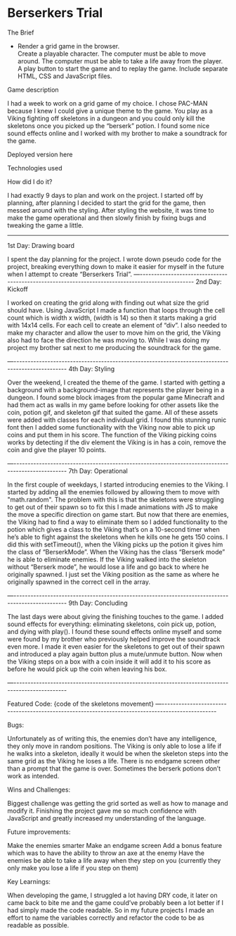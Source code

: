 # Berserkers Trial
The Brief
<ul>
  <li>Render a grid game in the browser.</li>
  Create a playable character.
  The computer must be able to move around.
  The computer must be able to take a life away from the player.
  A play button to start the game and to replay the game.
  Include separate HTML, CSS and JavaScript files.
</ul>
Game description

I had a week to work on a grid game of my choice. I chose PAC-MAN because I knew I could give a unique theme to the game. You play as a Viking fighting off skeletons in a dungeon and you could only kill the skeletons once you picked up the “berserk” potion. I found some nice sound effects online and I worked with my brother to make a soundtrack for the game.

Deployed version here


Technologies used

            
How did I do it?

I had exactly 9 days to plan and work on the project. I started off by planning, after planning I decided to start the grid for the game, then messed around with the styling. After styling the website, it was time to make the game operational and then slowly finish by fixing bugs and tweaking the game a little.

<hr />

1st Day: Drawing board

I spent the day planning for the project. I wrote down pseudo code for the project, breaking everything down to make it easier for myself in the future when I attempt to create “Berserkers Trial”.
—-------------------------------------------------------------------------------------------------
2nd Day:  Kickoff

I worked on creating the grid along with finding out what size the grid should have. Using JavaScript I made a function that loops through the cell count which is width x width, (width is 14) so then it starts making a grid with 14x14 cells. For each cell to create an element of “div”. I also needed to make my character and allow the user to move him on the grid, the Viking also had to face the direction he was moving to. While I was doing my project my brother sat next to me producing the soundtrack for the game.

—-------------------------------------------------------------------------------------------------
4th Day:       Styling

Over the weekend, I created the theme of the game. I started with getting a background with a background-image that represents the player being in a dungeon. I found some block images from the popular game Minecraft and had them act as walls in my game before looking for other assets like the coin, potion gif, and skeleton gif that suited the game. All of these assets were added with classes for each individual grid. I found this stunning runic font then I added some functionality with the Viking now able to pick up coins and put them in his score. The function of the Viking picking coins works by detecting if the div element the Viking is in has a coin, remove the coin and give the player 10 points.



—-------------------------------------------------------------------------------------------------
7th Day:  Operational

In the first couple of weekdays, I started introducing enemies to the Viking. I started by adding all the enemies followed by allowing them to move with "math.random". The problem with this is that the skeletons were struggling to get out of their spawn so to fix this I made animations with JS to make the move a specific direction on game start. But now that there are enemies, the Viking had to find a way to eliminate them so I added functionality to the potion which gives a class to the Viking that’s on a 10-second timer when he’s able to fight against the skeletons when he kills one he gets 150 coins. I did this with setTimeout(), when the Viking picks up the potion it gives him the class of “BerserkMode”. When the Viking has the class “Berserk mode” he is able to eliminate enemies. If the Viking walked into the skeleton without “Berserk mode”, he would lose a life and go back to where he originally spawned. I just set the Viking position as the same as where he originally spawned in the correct cell in the array.



—-------------------------------------------------------------------------------------------------
9th Day: Concluding

The last days were about giving the finishing touches to the game. I added sound effects for everything: eliminating skeletons, coin pick up, potion, and dying with play(). I found these sound effects online myself and some were found by my brother who previously helped improve the soundtrack even more. I made it even easier for the skeletons to get out of their spawn and introduced a play again button plus a mute/unmute button. Now when the Viking steps on a box with a coin inside it will add it to his score as before he would pick up the coin when leaving his box.

—-------------------------------------------------------------------------------------------------

Featured Code: {code of the skeletons movement}
—-------------------------------------------------------------------------------------------------

Bugs:

Unfortunately as of writing this, the enemies don’t have any intelligence, they only move in random positions.
The Viking is only able to lose a life if he walks into a skeleton, ideally it would be when the skeleton steps into the same grid as the Viking he loses a life.
There is no endgame screen other than a prompt that the game is over.
Sometimes the berserk potions don’t work as intended.

Wins and Challenges:

Biggest challenge was getting the grid sorted as well as how to manage and modify it. 
Finishing the project gave me so much confidence with JavaScript and greatly increased my understanding of the language.

Future improvements:

Make the enemies smarter
Make an endgame screen
Add a bonus feature which was to have the ability to throw an axe at the enemy
Have the enemies be able to take a life away when they step on you (currently they only make you lose a life if you step on them)

Key Learnings:

When developing the game, I struggled a lot having DRY code, it later on came back to bite me and the game could’ve probably been a lot better if I had simply made the code readable. So in my future projects I made an effort to name the variables correctly and refactor the code to be as readable as possible.


